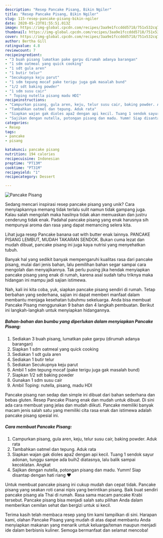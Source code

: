 ```yaml
---
description: "Resep Pancake Pisang, Bikin Ngiler"
title: "Resep Pancake Pisang, Bikin Ngiler"
slug: 115-resep-pancake-pisang-bikin-ngiler
date: 2020-05-23T01:55:51.013Z
image: https://img-global.cpcdn.com/recipes/3aa9e1fccddd5718/751x532cq70/pancake-pisang-foto-resep-utama.jpg
thumbnail: https://img-global.cpcdn.com/recipes/3aa9e1fccddd5718/751x532cq70/pancake-pisang-foto-resep-utama.jpg
cover: https://img-global.cpcdn.com/recipes/3aa9e1fccddd5718/751x532cq70/pancake-pisang-foto-resep-utama.jpg
author: Bertha Gill
ratingvalue: 4.8
reviewcount: 7
recipeingredient:
- "3 buah pisang lumatkan pake garpu dirumah adanya barangan"
- "1 sdm oatmeal yang quick cooking"
- "1 sdt gula aren"
- "1 butir telur"
- "Secukupnya keju parut"
- "1 sdm tepung mocaf pake terigu juga gak masalah bund"
- "1/2 sdt baking powder"
- "1 sdm susu cair"
- " Toping nutella pisang madu HDI"
recipeinstructions:
- "Campurkan pisang, gula aren, keju, telur susu cair, baking powder. Aduk rata"
- "Tambahkan oatmel dan tepung. Aduk rata"
- "Siapkan wajan gak dioles apa2 dengan api kecil. Tuang 1 sendok sayur adonan, tunggu sampe ada buih2 diatasnya, lalu balik sampai kecoklatan. Angkat"
- "Sajikan dengan nutella, potongan pisang dan madu. Yumm! Siap disantap dengan hati riang ❤"
categories:
- Resep
tags:
- pancake
- pisang

katakunci: pancake pisang 
nutrition: 194 calories
recipecuisine: Indonesian
preptime: "PT13M"
cooktime: "PT31M"
recipeyield: "1"
recipecategory: Dessert

---
```



![Pancake Pisang](https://img-global.cpcdn.com/recipes/3aa9e1fccddd5718/751x532cq70/pancake-pisang-foto-resep-utama.jpg)

Sedang mencari inspirasi resep pancake pisang yang unik? Cara menyiapkannya memang tidak terlalu sulit namun tidak gampang juga. Kalau salah mengolah maka hasilnya tidak akan memuaskan dan justru cenderung tidak enak. Padahal pancake pisang yang enak harusnya sih mempunyai aroma dan rasa yang dapat memancing selera kita.

Lihat juga resep Pancake banana oat with butter enak lainnya. PANCAKE PISANG LEMBUT, MUDAH TAKARAN SENDOK. Bukan cuma lezat dan mudah dibuat, pancake pisang ini juga kaya nutrisi yang menyehatkan tubuh.

Banyak hal yang sedikit banyak mempengaruhi kualitas rasa dari pancake pisang, mulai dari jenis bahan, lalu pemilihan bahan segar sampai cara mengolah dan menyajikannya. Tak perlu pusing jika hendak menyiapkan pancake pisang yang enak di rumah, karena asal sudah tahu triknya maka hidangan ini mampu jadi sajian istimewa.


Nah, kali ini kita coba, yuk, siapkan pancake pisang sendiri di rumah. Tetap berbahan yang sederhana, sajian ini dapat memberi manfaat dalam membantu menjaga kesehatan tubuhmu sekeluarga. Anda bisa membuat Pancake Pisang menggunakan 9 bahan dan 4 langkah pembuatan. Berikut ini langkah-langkah untuk menyiapkan hidangannya.

<!--inarticleads1-->

##### Bahan-bahan dan bumbu yang diperlukan dalam menyiapkan Pancake Pisang:

1. Sediakan 3 buah pisang, lumatkan pake garpu (dirumah adanya barangan)
1. Siapkan 1 sdm oatmeal yang quick cooking
1. Sediakan 1 sdt gula aren
1. Sediakan 1 butir telur
1. Sediakan Secukupnya keju parut
1. Ambil 1 sdm tepung mocaf (pake terigu juga gak masalah bund)
1. Siapkan 1/2 sdt baking powder
1. Gunakan 1 sdm susu cair
1. Ambil  Toping: nutella, pisang, madu HDI


Pancake pisang nan sedap dan simple ini dibuat dari bahan sederhana dan bebas gluten. Resep Pancake Pisang enak dan mudah untuk dibuat. Di sini ada cara membuat yang jelas dan mudah diikuti. Pancake memiliki banyak macam jenis salah satu yang memiliki cita rasa enak dan istimewa adalah pancake pisang spesial ini. 

<!--inarticleads2-->

##### Cara membuat Pancake Pisang:

1. Campurkan pisang, gula aren, keju, telur susu cair, baking powder. Aduk rata
1. Tambahkan oatmel dan tepung. Aduk rata
1. Siapkan wajan gak dioles apa2 dengan api kecil. Tuang 1 sendok sayur adonan, tunggu sampe ada buih2 diatasnya, lalu balik sampai kecoklatan. Angkat
1. Sajikan dengan nutella, potongan pisang dan madu. Yumm! Siap disantap dengan hati riang ❤


Untuk membuat pancake pisang ini cukup mudah dan cepat tidak. Pancake pisang yang seakan roti canai nipis yang berintikan pisang. Baik buat sendiri pancake pisang ala Thai di rumah. Rasa sama macam pancake Krabi tersebut. Pancake pisang bisa menjadi salah satu pilihan Anda dalam memberikan cemilan sehat dan bergizi untuk si kecil. 

Terima kasih telah membaca resep yang tim kami tampilkan di sini. Harapan kami, olahan Pancake Pisang yang mudah di atas dapat membantu Anda menyiapkan makanan yang menarik untuk keluarga/teman maupun menjadi ide dalam berbisnis kuliner. Semoga bermanfaat dan selamat mencoba!
